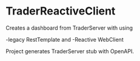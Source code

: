 # TraderReactiveClient

Creates a dashboard from TraderServer with using 

-legacy RestTemplate and 
-Reactive WebClient

Project generates TraderServer stub with OpenAPI.
